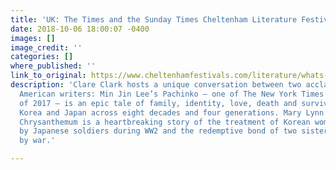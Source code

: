 ```yaml
---
title: 'UK: The Times and the Sunday Times Cheltenham Literature Festival '
date: 2018-10-06 18:00:07 -0400
images: []
image_credit: ''
categories: []
where_published: ''
link_to_original: https://www.cheltenhamfestivals.com/literature/whats-on/2018/divided-lands-family-ties/
description: 'Clare Clark hosts a unique conversation between two acclaimed Korean-
  American writers: Min Jin Lee’s Pachinko – one of The New York Times 10 Best Books
  of 2017 – is an epic tale of family, identity, love, death and survival set between
  Korea and Japan across eight decades and four generations. Mary Lynn Bracht’s White
  Chrysanthemum is a heartbreaking story of the treatment of Korean women prostituted
  by Japanese soldiers during WW2 and the redemptive bond of two sisters separated
  by war.'

---
```


